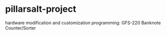 # pillarsalt-project
hardware modification and customization programming: 
GFS-220 Banknote Counter/Sorter
